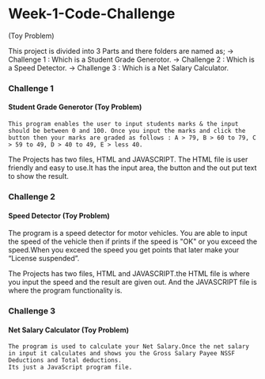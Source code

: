 # Week-1-Code-Challenge
(Toy Problem)


   This project is divided into 3 Parts and there folders are named as;
       -> Challenge 1 : Which is a Student Grade Generotor.
       -> Challenge 2 : Which is a Speed Detector.
       -> Challenge 3 : Which is a Net Salary Calculator.



### Challenge 1
#### Student Grade Generotor (Toy Problem)
    This program enables the user to input students marks & the input should be between 0 and 100. Once you input the marks and click the button then your marks are graded as follows : A > 79, B > 60 to 79, C > 59 to 49, D > 40 to 49, E > less 40.

   The Projects has two files, HTML and JAVASCRIPT. The HTML file is user friendly and easy to use.It has the input area, the button and the out put text to show the result.




### Challenge 2
#### Speed Detector (Toy Problem)
   The program is a speed detector for motor vehicles. You are able to input the speed of the vehicle then if prints if the speed is "OK" or you exceed the speed.When you exceed the speed you get points that later make your “License suspended”.

   The Projects has two files, HTML and JAVASCRIPT.the HTML file is where you input the speed and the result are given out. And the JAVASCRIPT file is where the program functionality is.





### Challenge 3
####  Net Salary Calculator (Toy Problem)
    The program is used to calculate your Net Salary.Once the net salary in input it calculates and shows you the Gross Salary Payee NSSF Deductions and Total deductions.
    Its just a JavaScript program file.









